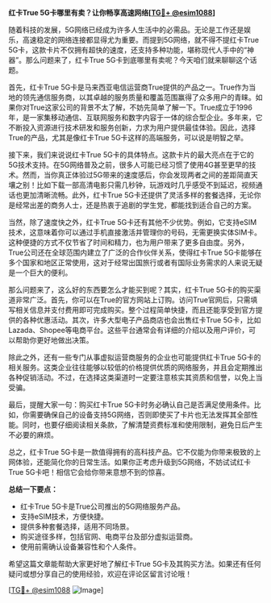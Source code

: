 **红卡True 5G卡哪里有卖？让你畅享高速网络[[TG💪+ @esim1088](https://t.me/s/esim1088)]**

随着科技的发展，5G网络已经成为许多人生活中的必需品。无论是工作还是娱乐，高速稳定的网络连接都显得尤为重要。而提到5G网络，就不得不提红卡True 5G卡，这款卡片不仅拥有超快的速度，还支持多种功能，堪称现代人手中的“神器”。那么问题来了，红卡True 5G卡到底哪里有卖呢？今天咱们就来聊聊这个话题。

首先，红卡True 5G卡是马来西亚电信运营商True提供的产品之一。True作为当地的领先通信服务商，以其卓越的服务质量和覆盖范围赢得了众多用户的青睐。如果你对True这家公司的背景不太了解，不妨先简单了解一下。True成立于1996年，是一家集移动通信、互联网服务和数字内容于一体的综合型企业。多年来，它不断投入资源进行技术研发和服务创新，力求为用户提供最佳体验。因此，选择True的产品，尤其是像红卡True 5G卡这样的高端服务，可以说是明智之举。

接下来，我们来说说红卡True 5G卡的具体特点。这款卡片的最大亮点在于它的5G技术支持。在5G网络普及之前，很多人可能已经习惯了使用4G甚至更早的技术。然而，当你真正体验过5G带来的速度感后，你会发现两者之间的差距简直天壤之别！比如下载一部高清电影只需几秒钟，玩游戏时几乎感受不到延迟，视频通话也更加清晰流畅。此外，红卡True 5G卡还提供了灵活多样的套餐选择，无论你是经常出差的商务人士，还是热衷于追剧的学生党，都能找到适合自己的方案。

当然，除了速度快之外，红卡True 5G卡还有其他不少优势。例如，它支持eSIM技术，这意味着你可以通过手机直接激活并管理你的号码，无需更换实体SIM卡。这种便捷的方式不仅节省了时间和精力，也为用户带来了更多自由度。另外，True公司还在全球范围内建立了广泛的合作伙伴关系，使得红卡True 5G卡能够在多个国家和地区正常使用，这对于经常出国旅行或者有国际业务需求的人来说无疑是一个巨大的便利。

那么问题来了，这么好的东西要怎么才能买到呢？其实，红卡True 5G卡的购买渠道非常广泛。首先，你可以在True的官方网站上订购。访问True官网后，只需填写相关信息并支付费用即可完成购买。整个过程简单快捷，而且还能享受到官方提供的各种优惠活动。其次，许多大型电子产品商店也会出售红卡True 5G卡，比如Lazada、Shopee等电商平台。这些平台通常会有详细的介绍以及用户评价，可以帮助你更好地做出决策。

除此之外，还有一些专门从事虚拟运营商服务的企业也可能提供红卡True 5G卡的相关服务。这类企业往往能够以较低的价格提供优质的网络服务，并且会定期推出各种促销活动。不过，在选择这类渠道时一定要注意核实其资质和信誉，以免上当受骗。

最后，提醒大家一句：购买红卡True 5G卡时务必确认自己是否满足使用条件。比如，你需要确保自己的设备支持5G网络，否则即使买了卡片也无法发挥其全部性能。同时，也要仔细阅读相关条款，了解清楚资费标准和使用限制，避免日后产生不必要的麻烦。

总之，红卡True 5G卡是一款值得拥有的高科技产品。它不仅能为你带来极致的上网体验，还能简化你的日常生活。如果你正考虑升级到5G网络，不妨试试红卡True 5G卡吧！相信它会给你带来意想不到的惊喜。

**总结一下要点：**
- 红卡True 5G卡是True公司推出的5G网络服务产品。
- 支持eSIM技术，方便快捷。
- 提供多种套餐选择，适用不同场景。
- 购买途径多样，包括官网、电商平台及部分虚拟运营商。
- 使用前需确认设备兼容性和个人条件。

希望这篇文章能帮助大家更好地了解红卡True 5G卡及其购买方法。如果还有任何疑问或想分享自己的使用经验，欢迎在评论区留言讨论哦！

[[TG💪+ @esim1088](https://t.me/s/esim1088) ![Image](https://i.postimg.cc/4NQfJmqS/Snipaste-2025-05-13-00-14-12.png)]